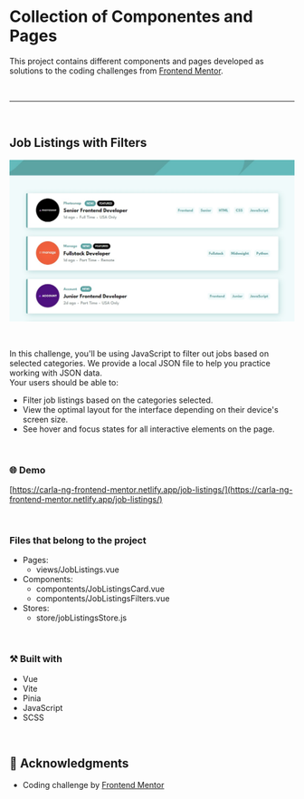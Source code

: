 # Collection of Componentes and Pages 
This project contains different components and pages developed as solutions to the coding challenges from [Frontend Mentor](https://www.frontendmentor.io/).

<br>
<hr>
<br>

## Job Listings with Filters

<p align="center">
    <img src="https://raw.githubusercontent.com/carla-ng/coding-challenges/main/frontendmentor/main-project/public/job-listings/joblistings-preview.jpg" alt="Job Listings with Filters preview">
</p>

<br>

In this challenge, you'll be using JavaScript to filter out jobs based on selected categories. We provide a local JSON file to help you practice working with JSON data.
<br>
Your users should be able to:
<br>
* Filter job listings based on the categories selected.
* View the optimal layout for the interface depending on their device's screen size.
* See hover and focus states for all interactive elements on the page.

<br>

### :globe_with_meridians: Demo
[https://carla-ng-frontend-mentor.netlify.app/job-listings/](https://carla-ng-frontend-mentor.netlify.app/job-listings/)

<br>

### Files that belong to the project
* Pages:
    * views/JobListings.vue
* Components:
    * compontents/JobListingsCard.vue
    * compontents/JobListingsFilters.vue
* Stores:
    * store/jobListingsStore.js

<br>

### :hammer_and_pick: Built with
* Vue
* Vite
* Pinia
* JavaScript
* SCSS

<br>

## :clap: Acknowledgments
* Coding challenge by [Frontend Mentor](https://www.frontendmentor.io/challenges/job-listings-with-filtering-ivstIPCt/hub)
